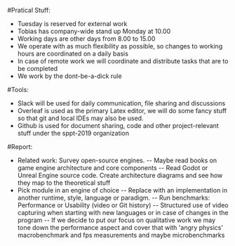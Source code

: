 #Pratical Stuff:
- Tuesday is reserved for external work
- Tobias has company-wide stand up Monday at 10.00
- Working days are other days from 8.00 to 15.00
- We operate with as much flexibility as possible, so changes to working hours are coordinated on a daily basis
- In case of remote work we will coordinate and distribute tasks that are to be completed
- We work by the dont-be-a-dick rule

#Tools:
- Slack will be used for daily communication, file sharing and discussions
- Overleaf is used as the primary Latex editor, we will do some fancy stuff so that git and local IDEs may also be used.
- Github is used for document sharing, code and other project-relevant stuff under the sppt-2019 organization

#Report:
- Related work: Survey open-source engines.
-- Maybe read books on game engine architecture and core components
-- Read Godot or Unreal Engine source code. Create architecture diagrams and see how they map to the theoretical stuff
- Pick module in an engine of choice
-- Replace with an implementation in another runtime, style, language or paradigm.
-- Run benchmarks: Performance or Usability (video or Git history)
-- Structured use of video capturing when starting with new languages or in case of changes in the program
-- If we decide to put our focus on qualitative work we may tone down the performance aspect and cover that with 'angry physics' macrobenchmark and fps measurements and maybe microbenchmarks


